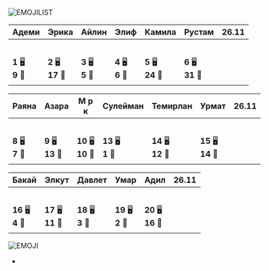 ![EMOJILIST](EMOJILIST)

| Адеми                 | Эрика                  | Айлин                 | Элиф                  | Камила                 | Рустам                 | 26.11 |
| --------------------- | ---------------------- | --------------------- | --------------------- | ---------------------- | ---------------------- | ----- |
|                     |                      |                  |  ️                 |                       |                       |       |
|                       |                        |                    |                      |                      |                      |       |
| **1** 🖥️<br>**9** 🏫 | **2** 🖥️<br>**17** 🏫 | **3** 🖥️<br>**5** 🏫 | **4** 🖥️<br>**6** 🏫 | **5** 🖥️<br>**24** 🏫 | **6** 🖥️<br>**31** 🏫 |       |
|                     |                      |                       |                      |                        |                       |       |

| Раяна                 | Азара                  | М р к                   | Сулейман               | Темирлан                | Урмат                   | 26.11 |
| --------------------- | ---------------------- | ----------------------- | ---------------------- | ----------------------- | ----------------------- | ----- |
|                     |                   |                    |                        |                         |  ️                   |       |
|                     |                      |                       |                        |                        |                        |       |
| **8** 🖥️<br>**7** 🏫 | **9** 🖥️<br>**13** 🏫 | **10** 🖥️<br>**10** 🏫 | **13** 🖥️<br>**1** 🏫 | **14** 🖥️<br>**12** 🏫 | **15** 🖥️<br>**14** 🏫 |       |
|                       |                        |                         |                      |                        |                         |       |

| Бакай                  | Элкут                   | Давлет                 | Умар                   | Адил                    | 26.11 |
| ---------------------- | ----------------------- | ---------------------- | ---------------------- | ----------------------- | ----- |
|                     |  ️                     |                        |                        |                      |       |
|                      |                        |                       |                       |                       |       |
| **16** 🖥️<br>**4** 🏫 | **17** 🖥️<br>**11** 🏫 | **18** 🖥️<br>**3** 🏫 | **19** 🖥️<br>**2** 🏫 | **20** 🖥️<br>**16** 🏫 |       |
|                        |                        |                        |                        |                         |       |

![EMOJI](EMOJI)

- 